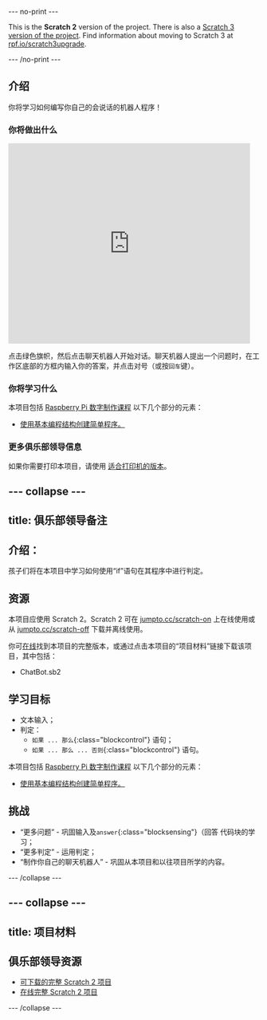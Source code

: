 --- no-print ---

This is the **Scratch 2** version of the project. There is also a [Scratch 3 version of the project](https://projects.raspberrypi.org/zh-CN/projects/chatbot).
Find information about moving to Scratch 3 at [rpf.io/scratch3upgrade](https://rpf.io/scratch3upgrade).

--- /no-print ---

## 介绍

你将学习如何编写你自己的会说话的机器人程序！

### 你将做出什么

<div class="scratch-preview">
  <iframe allowtransparency="true" width="485" height="402" src="https://scratch.mit.edu/projects/embed/26762091/?autostart=false" frameborder="0"></iframe>
</div>

点击绿色旗帜，然后点击聊天机器人开始对话。聊天机器人提出一个问题时，在工作区底部的方框内输入你的答案，并点击对号（或按`回车`键）。

### 你将学习什么

本项目包括 [Raspberry Pi 数字制作课程](http://rpf.io/curriculum) 以下几个部分的元素：

+ [使用基本编程结构创建简单程序。](https://www.raspberrypi.org/curriculum/programming/creator)

### 更多俱乐部领导信息

如果你需要打印本项目，请使用 [适合打印机的版本](https://projects.raspberrypi.org/en/projects/chatbot-scratch2/print)。

--- collapse ---
---
title: 俱乐部领导备注
---

## 介绍：
孩子们将在本项目中学习如何使用“if”语句在其程序中进行判定。

## 资源
本项目应使用 Scratch 2。Scratch 2 可在 [jumpto.cc/scratch-on](http://jumpto.cc/scratch-on) 上在线使用或从 [jumpto.cc/scratch-off](http://jumpto.cc/scratch-off) 下载并离线使用。

你可<a href="http://scratch.mit.edu/projects/26762091/#editor">在线</a>找到本项目的完整版本，或通过点击本项目的“项目材料”链接下载该项目，其中包括：

+ ChatBot.sb2

## 学习目标

+ 文本输入；
+ 判定：
    + `如果 ... 那么`{:class="blockcontrol"} 语句；
    + `如果 ... 那么 ... 否则`{:class="blockcontrol"} 语句。

本项目包括 [Raspberry Pi 数字制作课程](http://rpf.io/curriculum) 以下几个部分的元素：

+ [使用基本编程结构创建简单程序。](https://www.raspberrypi.org/curriculum/programming/creator)

## 挑战
+ “更多问题” - 巩固输入及`answer`{:class="blocksensing"}（回答 代码块的学习；
+ “更多判定” - 运用判定；
+ “制作你自己的聊天机器人” - 巩固从本项目和以往项目所学的内容。

--- /collapse ---

--- collapse ---
---
title: 项目材料
---

## 俱乐部领导资源

* [可下载的完整 Scratch 2 项目](resources/ChatBot.sb2)
* [在线完整 Scratch 2 项目](http://scratch.mit.edu/projects/26762091/#editor)

--- /collapse ---
